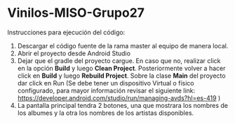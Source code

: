 # Vinilos-MISO-Grupo27

Instrucciones para ejecución del código:

1. Descargar el código fuente de la rama master al equipo de manera local.
2. Abrir el proyecto desde Android Studio
3. Dejar que el gradle del proyecto cargue. En caso que no, realizar click en la opción <b>Build</b> y luego <b>Clean Project</b>. Posteriormente volver a hacer click en <b>Build</b> y luego <b>Rebuild Project</b>.
Sobre la clase <b>Main</b> del proyecto dar click en Run (Se debe tener un dispositivo Virtual o físico configurado, para mayor información revisar el siguiente link: https://developer.android.com/studio/run/managing-avds?hl=es-419 )
4. La pantalla principal tendra 2 botones, una que mostrara los nombres de los albumes y la otra los nombres de los artistas disponibles.
